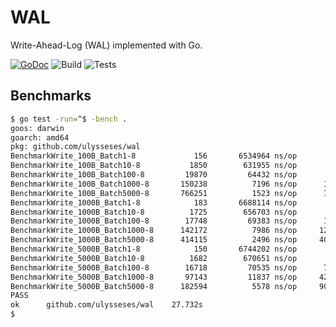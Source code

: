 # WAL
Write-Ahead-Log (WAL) implemented with Go.

[![GoDoc](https://godoc.org/github.com/ulysseses/wal?status.svg)](https://godoc.org/github.com/ulysseses/wal)
![Build](https://github.com/ulysseses/wal/workflows/Build/badge.svg?branch=master)
![Tests](https://github.com/ulysseses/wal/workflows/Tests/badge.svg?branch=master)

## Benchmarks

```bash
$ go test -run=^$ -bench .
goos: darwin
goarch: amd64
pkg: github.com/ulysseses/wal
BenchmarkWrite_100B_Batch1-8       	     156	   6534964 ns/op	   0.02 MB/s
BenchmarkWrite_100B_Batch10-8      	    1850	    631955 ns/op	   0.18 MB/s
BenchmarkWrite_100B_Batch100-8     	   19870	     64432 ns/op	   1.80 MB/s
BenchmarkWrite_100B_Batch1000-8    	  150238	      7196 ns/op	  16.12 MB/s
BenchmarkWrite_100B_Batch5000-8    	  766251	      1523 ns/op	  76.16 MB/s
BenchmarkWrite_1000B_Batch1-8      	     183	   6688114 ns/op	   0.15 MB/s
BenchmarkWrite_1000B_Batch10-8     	    1725	    656703 ns/op	   1.55 MB/s
BenchmarkWrite_1000B_Batch100-8    	   17748	     69383 ns/op	  14.70 MB/s
BenchmarkWrite_1000B_Batch1000-8   	  142172	      7986 ns/op	 127.72 MB/s
BenchmarkWrite_1000B_Batch5000-8   	  414115	      2496 ns/op	 408.59 MB/s
BenchmarkWrite_5000B_Batch1-8      	     150	   6744202 ns/op	   0.74 MB/s
BenchmarkWrite_5000B_Batch10-8     	    1682	    670651 ns/op	   7.49 MB/s
BenchmarkWrite_5000B_Batch100-8    	   16718	     70535 ns/op	  71.17 MB/s
BenchmarkWrite_5000B_Batch1000-8   	   97143	     11837 ns/op	 424.10 MB/s
BenchmarkWrite_5000B_Batch5000-8   	  182594	      5578 ns/op	 900.03 MB/s
PASS
ok  	github.com/ulysseses/wal	27.732s
$ 
```